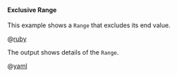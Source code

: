 #### Exclusive Range

This example shows a ```Range``` that excludes its end value.

@[ruby](show.rb)

The output shows details of the ```Range```.

@[yaml](show.yaml)
